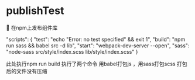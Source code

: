 # publishTest


🎉 在npm上发布组件库

  "scripts": {
    "test": "echo \"Error: no test specified\" && exit 1",
    "build": "npm run sass && babel src -d lib",
    "start": "webpack-dev-server --open",
    "sass": "node-sass src/style/index.scss lib/style/index.scss"
  }
   
   此处执行npm run build 执行了两个命令
   用babel打包js ，用sass打包scss
   打包后的文件没有压缩
